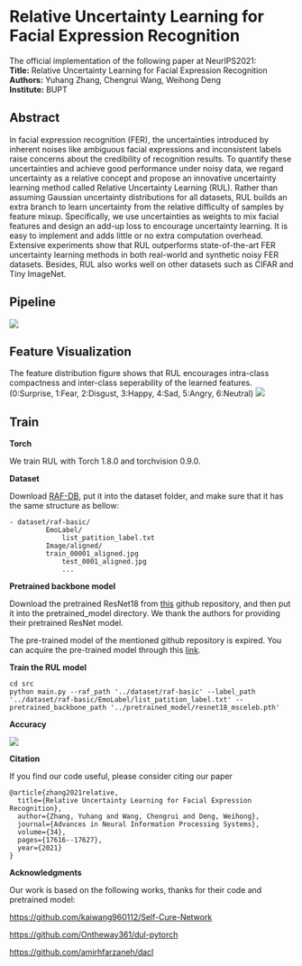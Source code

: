 # Relative Uncertainty Learning for Facial Expression Recognition
The official implementation of the following paper at NeurIPS2021:\
**Title:** Relative Uncertainty Learning for Facial Expression Recognition\
**Authors:** Yuhang Zhang, Chengrui Wang, Weihong Deng\
**Institute:** BUPT


## Abstract
In facial expression recognition (FER), the uncertainties introduced by inherent noises like ambiguous facial expressions and inconsistent labels raise concerns about the credibility of recognition results. To quantify these uncertainties and achieve good performance under noisy data, we regard uncertainty as a relative concept and propose an innovative uncertainty learning method called Relative Uncertainty Learning (RUL). Rather than assuming Gaussian uncertainty distributions for all datasets, RUL builds an extra branch to learn uncertainty from the relative difficulty of samples by feature mixup. Specifically, we use uncertainties as weights to mix facial features and design an add-up loss to encourage uncertainty learning. It is easy to implement and adds little or no extra computation overhead. Extensive experiments show that RUL outperforms state-of-the-art FER uncertainty learning methods in both real-world and synthetic noisy FER datasets. Besides, RUL also works well on other datasets such as CIFAR and Tiny ImageNet.

## Pipeline
![](https://github.com/zyh-uaiaaaa/Relative-Uncertainty-Learning/blob/main/imgs/overview_1.png)

## Feature Visualization
The feature distribution figure shows that RUL encourages intra-class compactness and inter-class seperability of the learned features. (0:Surprise, 1:Fear, 2:Disgust, 3:Happy, 4:Sad, 5:Angry, 6:Neutral)
![](https://github.com/zyh-uaiaaaa/Relative-Uncertainty-Learning/blob/main/imgs/feature_distribution.png)

## Train

**Torch** 

We train RUL with Torch 1.8.0 and torchvision 0.9.0.

**Dataset**

Download [RAF-DB](http://www.whdeng.cn/RAF/model1.html#dataset), put it into the dataset folder, and make sure that it has the same structure as bellow:
```key
- dataset/raf-basic/
         EmoLabel/
             list_patition_label.txt
         Image/aligned/
	     train_00001_aligned.jpg
             test_0001_aligned.jpg
             ...

```

**Pretrained backbone model**

Download the pretrained ResNet18 from [this](https://github.com/amirhfarzaneh/dacl) github repository, and then put it into the pretrained_model directory. We thank the authors for providing their pretrained ResNet model.

The pre-trained model of the mentioned github repository is expired. You can acquire the pre-trained model through this [link](https://drive.google.com/file/d/1EEx7qVCums-TM5fiblepgY70MDqIxbVz/view?usp=sharing).

**Train the RUL model**

```key
cd src
python main.py --raf_path '../dataset/raf-basic' --label_path '../dataset/raf-basic/EmoLabel/list_patition_label.txt' --pretrained_backbone_path '../pretrained_model/resnet18_msceleb.pth'
```

**Accuracy**

![](https://github.com/zyh-uaiaaaa/Relative-Uncertainty-Learning/blob/main/imgs/accuracy.png)

**Citation**

If you find our code useful, please consider citing our paper

```shell
@article{zhang2021relative,
  title={Relative Uncertainty Learning for Facial Expression Recognition},
  author={Zhang, Yuhang and Wang, Chengrui and Deng, Weihong},
  journal={Advances in Neural Information Processing Systems},
  volume={34},
  pages={17616--17627},
  year={2021}
}
```

**Acknowledgments**

Our work is based on the following works, thanks for their code and pretrained model:

https://github.com/kaiwang960112/Self-Cure-Network

https://github.com/Ontheway361/dul-pytorch

https://github.com/amirhfarzaneh/dacl

